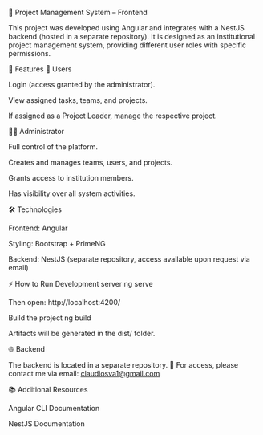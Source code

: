 📌 Project Management System – Frontend

This project was developed using Angular and integrates with a NestJS backend (hosted in a separate repository).
It is designed as an institutional project management system, providing different user roles with specific permissions.

🚀 Features
👤 Users

Login (access granted by the administrator).

View assigned tasks, teams, and projects.

If assigned as a Project Leader, manage the respective project.

👨‍💼 Administrator

Full control of the platform.

Creates and manages teams, users, and projects.

Grants access to institution members.

Has visibility over all system activities.

🛠️ Technologies

Frontend: Angular

Styling: Bootstrap + PrimeNG

Backend: NestJS (separate repository, access available upon request via email)

⚡ How to Run
Development server
ng serve


Then open: http://localhost:4200/

Build the project
ng build


Artifacts will be generated in the dist/ folder.

🌐 Backend

The backend is located in a separate repository.
📩 For access, please contact me via email: claudiosva1@gmail.com

📚 Additional Resources

Angular CLI Documentation

NestJS Documentation

